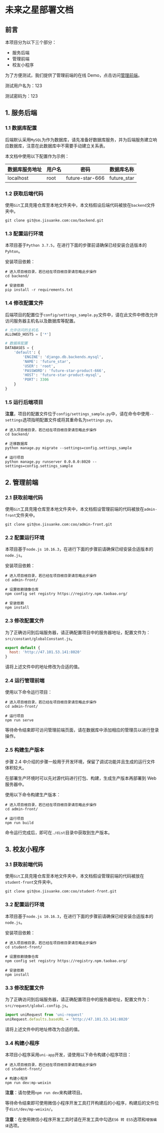 # 未来之星部署文档

## 前言

本项目分为以下三个部分：

- 服务后端
- 管理前端
- 校友小程序

为了方便测试，我们提供了管理前端的在线 Demo，点击访问[管理前端](http://47.101.53.141:8021/)。

测试用户名为：123

测试密码为：123

## 1. 服务后端

### 1.1 数据库配置

后端默认采用`MySQL`为作为数据库，请先准备好数据库服务，并为后端服务建立响应数据库，注意在此数据库中不需要手动建立关系表。

本文档中使用以下配置作为示例：

| 数据库服务地址 | 用户名 | 密码            | 数据库名称  |
| -------------- | ------ | --------------- | ----------- |
| localhost      | root   | future-star-666 | future_star |

### 1.2 获取后端代码

使用`Git`工具克隆仓库至本地文件夹中，本文档假设后端代码被放在`backend`文件夹中。

```shell
git clone git@se.jisuanke.com:coo/backend.git
```

### 1.3 配置运行环境

本项目基于`Python 3.7.5`，在进行下面的步骤前请确保已经安装合适版本的`Pyhton`。

安装项目依赖：

```shell
# 进入项目根目录，若已经在项目根目录请忽略此步操作
cd backend/

# 安装依赖
pip install -r requirements.txt
```

### 1.4 修改配置文件

后端项目的配置位于`config/settings_sample.py`文件中，请在此文件中修改允许访问服务器主机名以及数据库等配置。

```python
# 允许访问的主机名
ALLOWED_HOSTS = ['*']

# 数据库配置
DATABASES = {
    'default': {
        'ENGINE': 'django.db.backends.mysql',
        'NAME': 'future_star',
        'USER': 'root',
        'PASSWORD': 'future-star-product-666',
        'HOST': 'future-star-product-mysql',
        'PORT': 3306
    }
}
```

### 1.5 运行后端项目

**注意**，项目的配置文件位于`config/settings_sample.py`中，请在命令中使用`--settings`选项指明配置文件或将其重命名为`settings.py`。

```shell
# 进入项目根目录，若已经在项目根目录请忽略此步操作
cd backend/

# 迁移数据库
python manage.py migrate --settings=config.settings_sample

# 运行项目
python manage.py runserver 0.0.0.0:8020 --settings=config.settings_sample
```

## 2. 管理前端

### 2.1 获取前端代码

使用`Git`工具克隆仓库至本地文件夹中，本文档假设管理前端的代码被放在`admin-front`文件夹中。

```shell
git clone git@se.jisuanke.com:coo/admin-front.git
```

### 2.2 配置运行环境

本项目基于`node.js 10.16.3`，在进行下面的步骤前请确保已经安装合适版本的`node.js`。

安装项目依赖：

```shell
# 进入项目根目录，若已经在项目根目录请忽略此步操作
cd admin-front/

# 设置依赖镜像仓库
npm config set registry https://registry.npm.taobao.org/

# 安装依赖
npm install
```

### 2.3 修改配置文件

为了正确访问到后端服务器，请正确配置项目中的服务器地址，配置文件为：`src/constant/globalConstant.js`。

```javascript
export default {
  host: 'http://47.101.53.141:8020'
}
```

请将上述文件中的地址修改为合适的值。

### 2.4 运行管理前端

使用以下命令运行项目：

```shell
# 进入项目根目录，若已经在项目根目录请忽略此步操作
cd admin-front/

# 运行项目
npm run serve
```

等待命令结束即可访问管理前端页面，请在数据库中添加相应的管理员以进行登录操作。

### 2.5 构建生产版本

步骤 2.4 中介绍的步骤一般用于开发环境，保留了调试功能并且生成的运行文件体积较大。

在部署生产环境时可以先对源代码进行打包、构建，生成生产版本再部署到 Web 服务器中。

使用以下命令构建生产版本：

```shell
# 进入项目根目录，若已经在项目根目录请忽略此步操作
cd admin-front/

# 运行项目
npm run build
```

命令运行完成后，即可在`./dist`目录中获取到生产版本。

## 3. 校友小程序

### 3.1 获取前端代码

使用`Git`工具克隆仓库至本地文件夹中，本文档假设管理前端的代码被放在`student-front`文件夹中。

```shell
git clone git@se.jisuanke.com:coo/student-front.git
```

### 3.2 配置运行环境

本项目基于`node.js 10.16.3`，在进行下面的步骤前请确保已经安装合适版本的`node.js`。

安装项目依赖：

```shell
# 进入项目根目录，若已经在项目根目录请忽略此步操作
cd student-front/

# 设置依赖镜像仓库
npm config set registry https://registry.npm.taobao.org/

# 安装依赖
npm install
```

### 3.3 修改配置文件

为了正确访问到后端服务器，请正确配置项目中的服务器地址，配置文件为：`src/request/global.config.js`。

```javascript
import uniRequest from 'uni-request'
uniRequest.defaults.baseURL = 'http://47.101.53.141:8020'
```

请将上述文件中的地址修改为合适的值。

### 3.4 构建小程序

本项目小程序采用`uni-app`开发，请使用以下命令构建小程序项目：

```shell
# 进入项目根目录，若已经在项目根目录请忽略此步操作
cd student-front/

# 构建小程序
npm run dev:mp-weixin
```

**注意**：请勿使用`npm run dev`来构建项目。

等待命令结束即可使用微信小程序开发工具打开构建后的小程序，构建后的文件位于`dist/dev/mp-weixin/`。

**注意**：在使用微信小程序开发工具时请在开发工具中勾选`ES6 转 ES5`选项和`增强编译`选项。